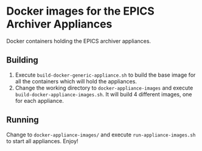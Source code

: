 # Docker images for the EPICS Archiver Appliances

Docker containers holding the EPICS archiver appliances.

## Building

1) Execute `build-docker-generic-appliance.sh` to build the base image for all the containers which will hold the appliances.
2) Change the working directory to `docker-appliance-images` and execute `build-docker-appliance-images.sh`. It will build 4 different images, one for each appliance.

## Running

Change to `docker-appliance-images/` and execute `run-appliance-images.sh` to start all appliances. Enjoy!
